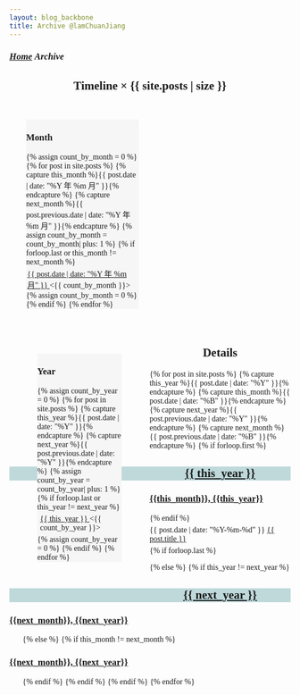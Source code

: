 ```yaml
---
layout: blog_backbone
title: Archive @lamChuanJiang
---
```


<a href="" name="top"></a>

<section class="main-content" style="font-family:Georgia;">
<div class="home">
<h3 class="page-heading">
<strong>
<a href="/home/" title="Bak to Home">
<i class="fa fa-home"> Home</i></a>
<i class="fa fa-angle-double-right" style="color:silver;"></i>
<i class="fa fa-archive"> Archive</i>
<i class="fa fa-terminal" style="color:red;"></i></strong></h3>

<h2 style="text-align:center;">
<i class="fa fa-bolt"></i>
<i class="fa fa-bolt"></i>
<i class="fa fa-bolt"></i>
Timeline &times;
{{ site.posts | size }}
</h2>

<div style="width:100%;">
<div style="width:40%;float:left;margin:30px;background:#F7F6F6;">
<h3>Month</h3>
{% assign count_by_month = 0 %}
{% for post in site.posts %}
{% capture this_month %}{{ post.date | date: "%Y 年 %m 月" }}{% endcapture %}
{% capture next_month %}{{ post.previous.date | date: "%Y 年 %m 月" }}{% endcapture %}
{% assign count_by_month = count_by_month| plus: 1 %}
{% if forloop.last or this_month != next_month %}
<li style="list-style:none;padding:2px;">
<i class="fa fa-archive"></i>
<a href="#{{ post.date | date: "%Y-%m" }}">
{{ post.date | date: "%Y 年 %m 月" }}
</a>
&lt;{{ count_by_month }}&gt;
</li>
{% assign count_by_month = 0 %}
{% endif %}
{% endfor %}
</div>
<div style="width:30%;float:left;margin:50px;background:#F7F6F6;">
<h3>Year</h3>
{% assign count_by_year = 0 %}
{% for post in site.posts %}
{% capture this_year %}{{ post.date | date: "%Y" }}{% endcapture %}
{% capture next_year %}{{ post.previous.date | date: "%Y" }}{% endcapture %}
{% assign count_by_year = count_by_year| plus: 1 %}
{% if forloop.last or this_year != next_year %}
<li style="list-style:none;padding:5px;">
<i class="fa fa-flag-checkered"></i>
<a href="#{{ post.date | date: "%Y" }}">
{{ this_year }}
</a>
&lt;{{ count_by_year }}&gt;
</li>
{% assign count_by_year = 0 %}
{% endif %}
{% endfor %}
</div></div>
<div style="margin-top:90%;">
<h2 style="text-align:center;">
<i class="fa fa-bolt"></i>
<i class="fa fa-bolt"></i>
<i class="fa fa-bolt"></i>
<strong>
Details
</strong></h2>
{% for post in site.posts  %}
{% capture this_year %}{{ post.date | date: "%Y" }}{% endcapture %}
{% capture this_month %}{{ post.date | date: "%B" }}{% endcapture %}
{% capture next_year %}{{ post.previous.date | date: "%Y" }}{% endcapture %}
{% capture next_month %}{{ post.previous.date | date: "%B" }}{% endcapture %}
{% if forloop.first %}
<h2 style="text-align:center; background:#BFD9DB;">
<i class="fa fa-flag-checkered"></i>
<a href="#{{ post.date | date: "%Y" }}" name="{{ post.date | date: "%Y" }}">
{{ this_year }}
</a></h2>
<h3>
<i class="fa fa-calendar-check-o"></i>
<a href="#{{ post.date | date: "%Y-%m" }}" name="{{ post.date | date: "%Y-%m" }}">
{{this_month}}, {{this_year}}
</a></h3>
<ul>
{% endif %}
<li style="list-style:none;padding:5px;">
<i class="fa fa-calendar"></i>
{{ post.date | date: "%Y-%m-%d" }}
<i class="fa fa-terminal"></i>
<a href="{{ post.url }}">{{ post.title }}</a></li>
{% if forloop.last %}
</ul>
{% else %}
{% if this_year != next_year %}
</ul>
<h2 style="text-align:center; background:#BFD9DB;">
<i class="fa fa-flag-checkered"></i>
<a href="#{{ post.previous.date | date: "%Y" }}" name="{{ post.previous.date | date: "%Y" }}">
{{ next_year }}
</a></h2>
<h3>
<i class="fa fa-calendar-check-o"></i>
<a href="#{{ post.previous.date | date: "%Y-%m" }}" name="{{ post.previous.date | date: "%Y-%m" }}">
{{next_month}}, {{next_year}}
</a></h3>
<ul>
{% else %}    
{% if this_month != next_month %}
</ul>
<h3>
<i class="fa fa-calendar-check-o"></i>
<a href="#{{ post.previous.date | date: "%Y-%m" }}" name="{{ post.previous.date | date: "%Y-%m" }}">
{{next_month}}, {{next_year}}
</a></h3>
<ul>
{% endif %}
{% endif %}
{% endif %}
{% endfor %}
</ul></div></div></section>
